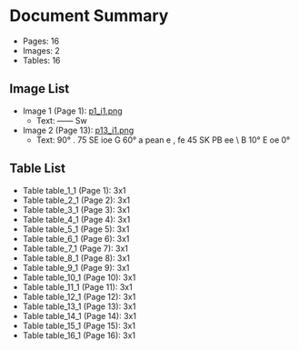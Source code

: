 # Document Summary

- Pages: 16
- Images: 2
- Tables: 16

## Image List

- Image 1 (Page 1): [p1_i1.png](pdf_images/p1_i1.png)
  - Text: ——
Sw
- Image 2 (Page 13): [p13_i1.png](pdf_images/p13_i1.png)
  - Text: 90° .
75
SE ioe G 60° a
pean e ,
fe 45
SK PB
ee
\\
B
10°
E oe 0°

## Table List

- Table table_1_1 (Page 1): 3x1
- Table table_2_1 (Page 2): 3x1
- Table table_3_1 (Page 3): 3x1
- Table table_4_1 (Page 4): 3x1
- Table table_5_1 (Page 5): 3x1
- Table table_6_1 (Page 6): 3x1
- Table table_7_1 (Page 7): 3x1
- Table table_8_1 (Page 8): 3x1
- Table table_9_1 (Page 9): 3x1
- Table table_10_1 (Page 10): 3x1
- Table table_11_1 (Page 11): 3x1
- Table table_12_1 (Page 12): 3x1
- Table table_13_1 (Page 13): 3x1
- Table table_14_1 (Page 14): 3x1
- Table table_15_1 (Page 15): 3x1
- Table table_16_1 (Page 16): 3x1
